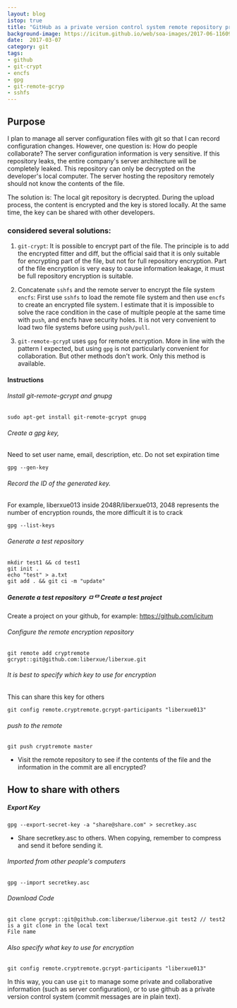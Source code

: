 ```yaml
---
layout: blog
istop: true
title: "GitHub as a private version control system remote repository privatization"
background-image: https://icitum.github.io/web/soa-images/2017-06-116099051.jpg
date:  2017-03-07
category: git
tags:
- github
- git-crypt
- encfs
- gpg
- git-remote-gcryp
- sshfs
---
```

 
## Purpose
 
I plan to manage all server configuration files with git so that I can record configuration changes. However, one question is: How do people collaborate? The server configuration information is very sensitive. If this repository leaks, the entire company's server architecture will be completely leaked. This repository can only be decrypted on the developer's local computer. The server hosting the repository remotely should not know the contents of the file.

The solution is: The local git repository is decrypted. During the upload process, the content is encrypted and the key is stored locally. At the same time, the key can be shared with other developers.

### considered several solutions:

1. ``git-crypt``: It is possible to encrypt part of the file. The principle is to add the encrypted fitter and diff, but the official said that it is only suitable for encrypting part of the file, but not for full repository encryption. Part of the file encryption is very easy to cause information leakage, it must be full repository encryption is suitable.

2. Concatenate ``sshfs`` and the remote server to encrypt the file system ``encfs``: First use ``sshfs`` to load the remote file system and then use ``encfs`` to create an encrypted file system. I estimate that it is impossible to solve the race condition in the case of multiple people at the same time with ``push``, and encfs have security holes. It is not very convenient to load two file systems before using ``push/pull``.

3. ``git-remote-gcryp``t uses ``gpg`` for remote encryption. More in line with the pattern I expected, but using ``gpg`` is not particularly convenient for collaboration. But other methods don't work. Only this method is available.

#### Instructions


###### Install git-remote-gcrypt and gnupg
```
sudo apt-get install git-remote-gcrypt gnupg
```
###### Create a gpg key,
  Need to set user name, email, description, etc. Do not set expiration time
```
gpg --gen-key
```
###### Record the ID of the generated key.

For example, liberxue013 inside 2048R/liberxue013, 2048 represents the number of encryption rounds, the more difficult it is to crack
```
gpg --list-keys
```
###### Generate a test repository
```
mkdir test1 && cd test1
git init .
echo "test" > a.txt
git add . && git ci -m "update"
```
##### Generate a test repository ㅁᄆ Create a test project

Create a project on your github, for example: https://github.com/icitum

######  Configure the remote encryption repository
```
git remote add cryptremote gcrypt::git@github.com:liberxue/liberxue.git
```
###### It is best to specify which key to use for encryption
  This can share this key for others
```
git config remote.cryptremote.gcrypt-participants "liberxue013"
```
###### push to the remote
```
git push cryptremote master
```
* Visit the remote repository to see if the contents of the file and the information in the commit are all encrypted?

## How to share with others


##### Export Key
```
gpg --export-secret-key -a "share@share.com" > secretkey.asc
```
- Share secretkey.asc to others. When copying, remember to compress and send it before sending it.

###### Imported from other people's computers
```
gpg --import secretkey.asc
```
###### Download Code
```
git clone gcrypt::git@github.com:liberxue/liberxue.git test2 // test2 is a git clone in the local text
File name
```
###### Also specify what key to use for encryption
```
git config remote.cryptremote.gcrypt-participants "liberxue013"

```

In this way, you can use ``git`` to manage some private and collaborative information (such as server configuration), or to use github as a private version control system (commit messages are in plain text).



